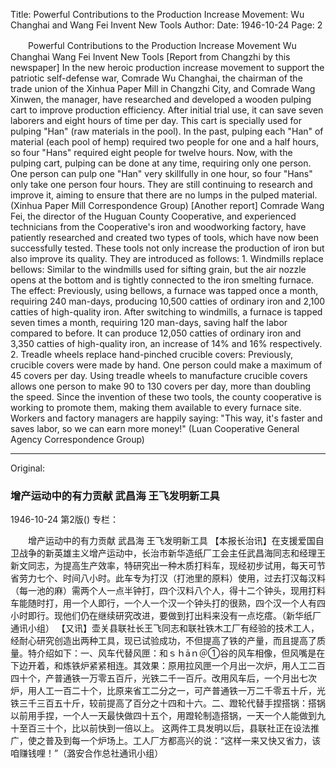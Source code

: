 Title: Powerful Contributions to the Production Increase Movement: Wu Changhai and Wang Fei Invent New Tools
Author: 
Date: 1946-10-24
Page: 2

　　Powerful Contributions to the Production Increase Movement
    Wu Changhai
    Wang Fei Invent New Tools
    [Report from Changzhi by this newspaper] In the new heroic production increase movement to support the patriotic self-defense war, Comrade Wu Changhai, the chairman of the trade union of the Xinhua Paper Mill in Changzhi City, and Comrade Wang Xinwen, the manager, have researched and developed a wooden pulping cart to improve production efficiency. After initial trial use, it can save seven laborers and eight hours of time per day. This cart is specially used for pulping "Han" (raw materials in the pool). In the past, pulping each "Han" of material (each pool of hemp) required two people for one and a half hours, so four "Hans" required eight people for twelve hours. Now, with the pulping cart, pulping can be done at any time, requiring only one person. One person can pulp one "Han" very skillfully in one hour, so four "Hans" only take one person four hours. They are still continuing to research and improve it, aiming to ensure that there are no lumps in the pulped material. (Xinhua Paper Mill Correspondence Group)
    [Another report] Comrade Wang Fei, the director of the Huguan County Cooperative, and experienced technicians from the Cooperative's iron and woodworking factory, have patiently researched and created two types of tools, which have now been successfully tested. These tools not only increase the production of iron but also improve its quality. They are introduced as follows: 1. Windmills replace bellows: Similar to the windmills used for sifting grain, but the air nozzle opens at the bottom and is tightly connected to the iron smelting furnace. The effect: Previously, using bellows, a furnace was tapped once a month, requiring 240 man-days, producing 10,500 catties of ordinary iron and 2,100 catties of high-quality iron. After switching to windmills, a furnace is tapped seven times a month, requiring 120 man-days, saving half the labor compared to before. It can produce 12,050 catties of ordinary iron and 3,350 catties of high-quality iron, an increase of 14% and 16% respectively. 2. Treadle wheels replace hand-pinched crucible covers: Previously, crucible covers were made by hand. One person could make a maximum of 45 covers per day. Using treadle wheels to manufacture crucible covers allows one person to make 90 to 130 covers per day, more than doubling the speed.
    Since the invention of these two tools, the county cooperative is working to promote them, making them available to every furnace site. Workers and factory managers are happily saying: "This way, it's faster and saves labor, so we can earn more money!" (Luan Cooperative General Agency Correspondence Group)



<hr /> 

Original: 


### 增产运动中的有力贡献  武昌海  王飞发明新工具

1946-10-24
第2版()
专栏：

　　增产运动中的有力贡献
    武昌海
    王飞发明新工具
    【本报长治讯】在支援爱国自卫战争的新英雄主义增产运动中，长治市新华造纸厂工会主任武昌海同志和经理王新文同志，为提高生产效率，特研究出一种木质打料车，现经初步试用，每天可节省劳力七个、时间八小时。此车专为打汉（打池里的原料）使用，过去打汉每汉料（每一池的麻）需两个人一点半钟打，四个汉料八个人，得十二个钟头，现用打料车能随时打，用一个人即行，一个人一个汉一个钟头打的很熟，四个汉一个人有四小时即行。现他们仍在继续研究改进，要做到打出料来没有一点圪瘩。（新华纸厂通讯小组）
    【又讯】壶关县联社长王飞同志和联社铁木工厂有经验的技术工人，经耐心研究创造出两种工具，现已试验成功，不但提高了铁的产量，而且提高了质量。特介绍如下：一、风车代替风匣：和ｓｈāｎ＠①谷的风车相像，但风嘴是在下边开着，和炼铁炉紧紧相连。其效果：原用拉风匣一个月出一次炉，用人工二百四十个，产普通铁一万零五百斤，光铁二千一百斤。改用风车后，一个月出七次炉，用人工一百二十个，比原来省工二分之一，可产普通铁一万二千零五十斤，光铁三千三百五十斤，较前提高了百分之十四和十六。二、蹬轮代替手捏搭锅：搭锅以前用手捏，一个人一天最快做四十五个，用蹬轮制造搭锅，一天一个人能做到九十至百三十个，比以前快到一倍以上。
    这两件工具发明以后，县联社正在设法推广，使之普及到每一个炉场上。工人厂方都高兴的说：“这样一来又快又省力，该咱赚钱哩！”（潞安合作总社通讯小组）
